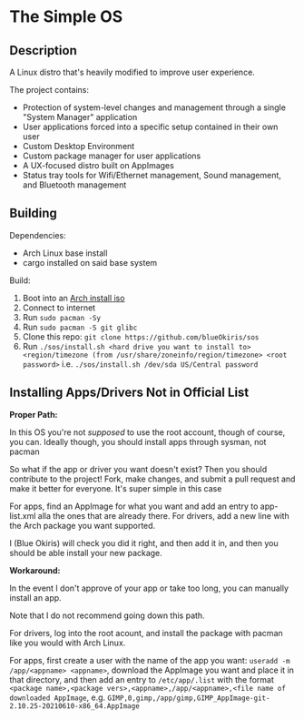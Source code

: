 # The Simple OS

## Description

A Linux distro that's heavily modified to improve user experience.

The project contains:
- Protection of system-level changes and management through a single "System Manager" application
- User applications forced into a specific setup contained in their own user
- Custom Desktop Environment
- Custom package manager for user applications
- A UX-focused distro built on AppImages
- Status tray tools for Wifi/Ethernet management, Sound management, and Bluetooth management

## Building

Dependencies:
- Arch Linux base install
- cargo installed on said base system

Build:
1. Boot into an [Arch install iso](https://archlinux.org/download/)
2. Connect to internet
3. Run `sudo pacman -Sy`
4. Run `sudo pacman -S git glibc`
5. Clone this repo: `git clone https://github.com/blueOkiris/sos`
6. Run `./sos/install.sh <hard drive you want to install to> <region/timezone (from /usr/share/zoneinfo/region/timezone> <root password>` i.e. `./sos/install.sh /dev/sda US/Central password`

## Installing Apps/Drivers Not in Official List

__Proper Path:__

In this OS you're not *supposed* to use the root account, though of course, you can. Ideally though, you should install apps through sysman, not pacman

So what if the app or driver you want doesn't exist? Then you should contribute to the project! Fork, make changes, and submit a pull request and make it better for everyone. It's super simple in this case

For apps, find an AppImage for what you want and add an entry to app-list.xml alla the ones that are already there. For drivers, add a new line with the Arch package you want supported.

I (Blue Okiris) will check you did it right, and then add it in, and then you should be able install your new package.

__Workaround:__

In the event I don't approve of your app or take too long, you can manually install an app.

Note that I do not recommend going down this path.

For drivers, log into the root acount, and install the package with pacman like you would with Arch Linux.

For apps, first create a user with the name of the app you want: `useradd -m /app/<appname> <appname>`, download the AppImage you want and place it in that directory, and then add an entry to `/etc/app/.list` with the format `<package name>,<package vers>,<appname>,/app/<appname>,<file name of downloaded AppImage`, e.g. `GIMP,0,gimp,/app/gimp,GIMP_AppImage-git-2.10.25-20210610-x86_64.AppImage`
